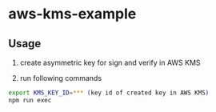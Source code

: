 # aws-kms-example

## Usage

1. create asymmetric key for sign and verify in AWS KMS

2. run following commands

```bash
export KMS_KEY_ID=*** (key id of created key in AWS KMS)
npm run exec
```
